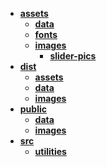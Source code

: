 

<!-- tree generated by markdown-notes-tree starts here -->

- [**assets**](assets)
    - [**data**](assets/data)
    - [**fonts**](assets/fonts)
    - [**images**](assets/images)
        - [**slider-pics**](assets/images/slider-pics)
- [**dist**](dist)
    - [**assets**](dist/assets)
    - [**data**](dist/data)
    - [**images**](dist/images)
- [**public**](public)
    - [**data**](public/data)
    - [**images**](public/images)
- [**src**](src)
    - [**utilities**](src/utilities)

<!-- tree generated by markdown-notes-tree ends here -->
